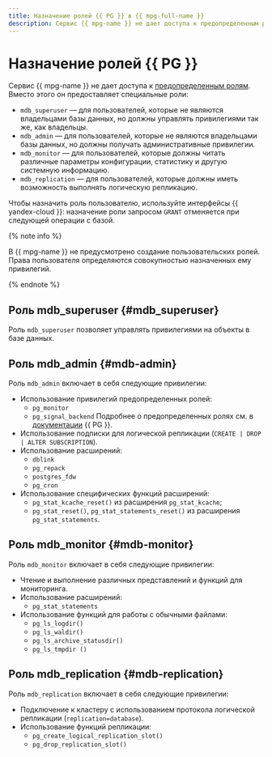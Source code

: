```yaml
---
title: Назначение ролей {{ PG }} в {{ mpg-full-name }}
description: Сервис {{ mpg-name }} не дает доступа к предопределенным ролям. Вместо этого он предоставляет специальные роли, которые можно назначить с помощью CLI или API {{ yandex-cloud }}.
---
```


# Назначение ролей {{ PG }}

Сервис {{ mpg-name }} не дает доступа к [предопределенным ролям](https://www.postgresql.org/docs/current/predefined-roles.html). Вместо этого он предоставляет специальные роли:

* `mdb_superuser` — для пользователей, которые не являются владельцами базы данных, но должны управлять привилегиями так же, как владельцы.
* `mdb_admin` — для пользователей, которые не являются владельцами базы данных, но должны получать административные привилегии.
* `mdb_monitor` — для пользователей, которые должны читать различные параметры конфигурации, статистику и другую системную информацию.
* `mdb_replication` — для пользователей, которые должны иметь возможность выполнять логическую репликацию.

Чтобы назначить роль пользователю, используйте интерфейсы {{ yandex-cloud }}: назначение роли запросом `GRANT` отменяется при следующей операции с базой.

{% note info %}

В {{ mpg-name }} не предусмотрено создание пользовательских ролей. Права пользователя определяются совокупностью назначенных ему привилегий.

{% endnote %}

## Роль mdb_superuser {#mdb_superuser}

Роль `mdb_superuser` позволяет управлять привилегиями на объекты в базе данных.

## Роль mdb_admin {#mdb-admin}

Роль `mdb_admin` включает в себя следующие привилегии:

* Использование привилегий предопределенных ролей:
    * `pg_monitor`
    * `pg_signal_backend`
    Подробнее о предопределенных ролях см. в [документации](https://www.postgresql.org/docs/current/predefined-roles.html) {{ PG }}.
* Использование подписки для логической репликации (`CREATE | DROP | ALTER SUBSCRIPTION`).
* Использование расширений:
    * `dblink`
    * `pg_repack`
    * `postgres_fdw`
    * `pg_cron`
* Использование специфических функций расширений:
    * `pg_stat_kcache_reset()` из расширения `pg_stat_kcache`;
    * `pg_stat_reset()`, `pg_stat_statements_reset()` из расширения `pg_stat_statements`.

## Роль mdb_monitor {#mdb-monitor}

Роль `mdb_monitor` включает в себя следующие привилегии:

* Чтение и выполнение различных представлений и функций для мониторинга.
* Использование расширений:
    * `pg_stat_statements`
* Использование функций для работы с обычными файлами:
    * `pg_ls_logdir()`
    * `pg_ls_waldir()`
    * `pg_ls_archive_statusdir()`
    * `pg_ls_tmpdir ()`

## Роль mdb_replication {#mdb-replication}

Роль `mdb_replication` включает в себя следующие привилегии:

* Подключение к кластеру с использованием протокола логической репликации (`replication=database`).
* Использование функций репликации:
    * `pg_create_logical_replication_slot()`
    * `pg_drop_replication_slot()`
